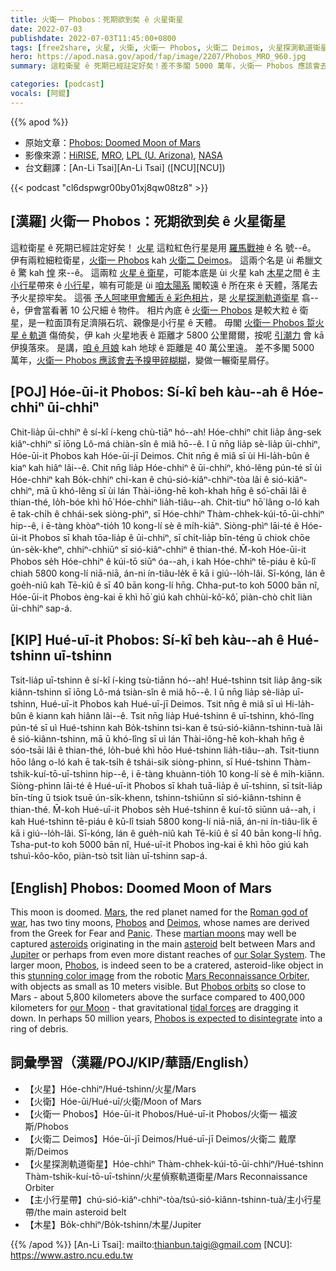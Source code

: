 ```yaml
---
title: 火衛一 Phobos：死期欲到矣 ê 火星衛星
date: 2022-07-03
publishdate: 2022-07-03T11:45:00+0800
tags: [free2share, 火星, 火衛, 火衛一 Phobos, 火衛二 Deimos, 火星探測軌道衛星, 小行星, 主小行星帶, 小行星帶, 木星]
hero: https://apod.nasa.gov/apod/fap/image/2207/Phobos_MRO_960.jpg
summary: 這粒衛星 ê 死期已經註定好矣！差不多閣 5000 萬年，火衛一 Phobos 應該會去予搝甲碎糊糊，變做一輾衛星屑仔。

categories: [podcast]
vocals: [阿錕]
---
```


{{% apod %}}

- 原始文章：[Phobos: Doomed Moon of Mars](https://apod.nasa.gov/apod/ap220703.html)
- 影像來源：[HiRISE](https://hirise.lpl.arizona.edu/), [MRO](https://mars.nasa.gov/mro/), [LPL (U. Arizona)](https://www.lpl.arizona.edu/), [NASA](https://www.nasa.gov/)
- 台文翻譯：[An-Li Tsai][An-Li Tsai] ([NCU][NCU])

{{< podcast "cl6dspwgr00by01xj8qw08tz8" >}}

## [漢羅] 火衛一 Phobos：死期欲到矣 ê 火星衛星
這粒衛星 ê 死期已經註定好矣！
[火星][Mars] 這粒紅色行星是用 [羅馬戰神][Roman god of war] ê 名 號--ê。
伊有兩粒細粒衛星，[火衛一 Phobos][Phobos 1] kah [火衛二 Deimos][Deimos]。
這兩个名是 ùi 希臘文 ê 驚 kah [惶][Panic] 來--ê。
這兩粒 [火星 ê 衛星][martian moons]，可能本底是 ùi 火星 kah [木星][Jupiter]之間 ê 主[小行星][asteroid]帶來 ê [小行星][asteroids]，嘛有可能是 ùi [咱太陽系][our Solar System t] 閣較遠 ê 所在來 ê 天體，落尾去予火星掠牢矣。
這張 [予人呵咾甲會觸舌 ê 彩色相片][stunning color image]，是 [火星探測軌道衛星][Mars Reconnaissance Orbiter] 翕--ê，伊會當看著 10 公尺細 ê 物件。
相片內底 ê [火衛一 Phobos][Phobos 2] 是較大粒 ê 衛星，是一粒面頂有足濟隕石坑、親像是小行星 ê 天體。
毋閣 [火衛一 Phobos 踅火星 ê 軌道][Phobos orbits t] 傷倚矣，伊 kah 火星地表 ê 距離才 5800 公里爾爾，按呢 [引潮力][tidal forces] 會 kā 伊搝落來。
是講，[咱 ê 月娘][our Moon] kah 地球 ê 距離是 40 萬公里遠。
差不多閣 5000 萬年，[火衛一 Phobos 應該會去予搝甲碎糊糊][Phobos is expected to disintegrate]，變做一輾衛星屑仔。

## [POJ] Hóe-ūi-it Phobos: Sí-kî beh kàu--ah ê Hóe-chhiⁿ ūi-chhiⁿ
Chit-lia̍p ūi-chhiⁿ ê sí-kî í-keng chù-tiāⁿ hó--ah!
Hóe-chhiⁿ chit lia̍p âng-sek kiâⁿ-chhiⁿ sī iōng Lô-má chiàn-sîn ê miâ hō--ê.
I ū nn̄g lia̍p sè-lia̍p ūi-chhiⁿ, Hóe-ūi-it Phobos kah Hóe-ūi-jī Deimos.
Chit nn̄g ê miâ sī ùi Hi-la̍h-bûn ê kiaⁿ kah hiâⁿ lâi--ê.
Chit nn̄g lia̍p Hóe-chhiⁿ ê ūi-chhiⁿ, khó-lêng pún-té sī ùi Hóe-chhiⁿ kah Bo̍k-chhiⁿ chi-kan ê chú-sió-kiâⁿ-chhiⁿ-tòa lâi ê sió-kiâⁿ-chhiⁿ, mā ū khó-lêng sī ùi lán Thài-iông-hē koh-khah hn̄g ê só͘-chāi lâi ê thian-thé, lo̍h-bóe khì hō͘ Hóe-chhiⁿ lia̍h-tiâu--ah.
Chit-tiuⁿ hō͘ lâng o-ló kah ē tak-chi̍h ê chhái-sek siòng-phìⁿ, sī Hóe-chhiⁿ Thàm-chhek-kúi-tō-ūi-chhiⁿ hip--ê, i ē-tàng khòaⁿ-tio̍h 10 kong-lí sè ê mi̍h-kiāⁿ.
Siòng-phìⁿ lāi-té ê Hóe-ūi-it Phobos sī khah tōa-lia̍p ê ūi-chhiⁿ, sī chi̍t-lia̍p bīn-téng ū chiok chōe ún-se̍k-kheⁿ, chhiⁿ-chhiūⁿ sī sió-kiâⁿ-chhiⁿ ê thian-thé.
M̄-koh Hóe-ūi-it Phobos se̍h Hóe-chhiⁿ ê kúi-tō siūⁿ óa--ah, i kah Hóe-chhiⁿ tē-piáu ê kū-lî chiah 5800 kong-lí niā-niā, án-ni ín-tiâu-le̍k ē kā i giú--lo̍h-lâi.
Sī-kóng, lán ê goe̍h-niû kah Tē-kiû ê sī 40 bān kong-lí hn̄g.
Chha-put-to koh 5000 bān nî, Hóe-ūi-it Phobos èng-kai ē khì hō͘ giú kah chhùi-kô͘-kô͘, piàn-chò chi̍t liàn ūi-chhiⁿ sap-á.

## [KIP] Hué-uī-it Phobos: Sí-kî beh kàu--ah ê Hué-tshinn uī-tshinn
Tsit-lia̍p uī-tshinn ê sí-kî í-king tsù-tiānn hó--ah!
Hué-tshinn tsit lia̍p âng-sik kiânn-tshinn sī iōng Lô-má tsiàn-sîn ê miâ hō--ê.
I ū nn̄g lia̍p sè-lia̍p uī-tshinn, Hué-uī-it Phobos kah Hué-uī-jī Deimos.
Tsit nn̄g ê miâ sī uì Hi-la̍h-bûn ê kiann kah hiânn lâi--ê.
Tsit nn̄g lia̍p Hué-tshinn ê uī-tshinn, khó-lîng pún-té sī uì Hué-tshinn kah Bo̍k-tshinn tsi-kan ê tsú-sió-kiânn-tshinn-tuà lâi ê sió-kiânn-tshinn, mā ū khó-lîng sī uì lán Thài-iông-hē koh-khah hn̄g ê sóo-tsāi lâi ê thian-thé, lo̍h-bué khì hōo Hué-tshinn lia̍h-tiâu--ah.
Tsit-tiunn hōo lâng o-ló kah ē tak-tsi̍h ê tshái-sik siòng-phìnn, sī Hué-tshinn Thàm-tshik-kuí-tō-uī-tshinn hip--ê, i ē-tàng khuànn-tio̍h 10 kong-lí sè ê mi̍h-kiānn.
Siòng-phìnn lāi-té ê Hué-uī-it Phobos sī khah tuā-lia̍p ê uī-tshinn, sī tsi̍t-lia̍p bīn-tíng ū tsiok tsuē ún-si̍k-khenn, tshinn-tshiūnn sī sió-kiânn-tshinn ê thian-thé.
M̄-koh Hué-uī-it Phobos se̍h Hué-tshinn ê kuí-tō siūnn uá--ah, i kah Hué-tshinn tē-piáu ê kū-lî tsiah 5800 kong-lí niā-niā, án-ni ín-tiâu-li̍k ē kā i giú--lo̍h-lâi.
Sī-kóng, lán ê gue̍h-niû kah Tē-kiû ê sī 40 bān kong-lí hn̄g.
Tsha-put-to koh 5000 bān nî, Hué-uī-it Phobos ìng-kai ē khì hōo giú kah tshuì-kôo-kôo, piàn-tsò tsi̍t liàn uī-tshinn sap-á.


## [English] Phobos: Doomed Moon of Mars
This moon is doomed.
[Mars][Mars], the red planet named for the [Roman god of war][Roman god of war], has two tiny moons, [Phobos][Phobos 1] and [Deimos][Deimos], whose names are derived from the Greek for Fear and [Panic][Panic].
These [martian moons][martian moons] may well be captured [asteroids][asteroids] originating in the main [asteroid][asteroid] belt between Mars and [Jupiter][Jupiter] or perhaps from even more distant reaches of [our Solar System][our Solar System e].
The larger moon, [Phobos][Phobos 2], is indeed seen to be a cratered, asteroid-like object in this [stunning color image][stunning color image] from the robotic [Mars Reconnaissance Orbiter][Mars Reconnaissance Orbiter], with objects as small as 10 meters visible.
But [Phobos orbits][Phobos orbits e] so close to Mars - about 5,800 kilometers above the surface compared to 400,000 kilometers for [our Moon][our Moon] - that gravitational [tidal forces][tidal forces] are dragging it down.
In perhaps 50 million years, [Phobos is expected to disintegrate][Phobos is expected to disintegrate] into a ring of debris.

## 詞彙學習（漢羅/POJ/KIP/華語/English）
- 【火星】Hóe-chhiⁿ/Hué-tshinn/火星/Mars
- 【火衛】Hóe-ūi/Hué-uī/火衛/Moon of Mars
- 【火衛一 Phobos】Hóe-ūi-it Phobos/Hué-uī-it Phobos/火衛一 福波斯/Phobos
- 【火衛二 Deimos】Hóe-ūi-jī Deimos/Hué-uī-jī Deimos/火衛二 戴摩斯/Deimos
- 【火星探測軌道衛星】Hóe-chhiⁿ Thàm-chhek-kúi-tō-ūi-chhiⁿ/Hué-tshinn Thàm-tshik-kuí-tō-uī-tshinn/火星偵察軌道衛星/Mars Reconnaissance Orbiter
- 【主小行星帶】chú-sió-kiâⁿ-chhiⁿ-tòa/tsú-sió-kiânn-tshinn-tuà/主小行星帶/the main asteroid belt
- 【木星】Bo̍k-chhiⁿ/Bo̍k-tshinn/木星/Jupiter


{{% /apod %}}
[An-Li Tsai]: mailto:thianbun.taigi@gmail.com
[NCU]: https://www.astro.ncu.edu.tw

[copyright]: https://apod.nasa.gov/apod/fap/lib/about_apod.html#srapply

[Mars]:https://mars.nasa.gov/allaboutmars/extreme/
[Roman god of war]:https://www.pantheon.org/articles/m/mars.html
[Phobos 1]:https://en.wikipedia.org/wiki/Phobos_(moon)
[Deimos]:https://en.wikipedia.org/wiki/Deimos_(moon)
[Panic]: http://1.bp.blogspot.com/-yzPdCk_Kc30/UcsbcNxTCKI/AAAAAAAAB-I/9bTfzfm9KKw/s1600/scared_cat_is_really_scared-e1349731123898.jpg
[martian moons]:https://apod.nasa.gov/apod/ap031024.html
[asteroids]:https://en.wikipedia.org/wiki/Asteroid
[asteroid]:https://asteroidday.org/
[Jupiter]:https://solarsystem.nasa.gov/planets/jupiter/in-depth/
[our Solar System e]:https://apod.nasa.gov/apod/ap220629.html
[our Solar System t]:https://apod.tw/daily/20220629/
[Phobos 2]:https://apod.nasa.gov/apod/ap201108.html
[stunning color image]:https://photojournal.jpl.nasa.gov/catalog/PIA10368
[Mars Reconnaissance Orbiter]:https://mars.nasa.gov/mro/mission/spacecraft/
[Phobos orbits e]:https://apod.nasa.gov/apod/ap220509.html
[Phobos orbits t]:https://apod.tw/daily/20220509/
[our Moon]:https://apod.nasa.gov/apod/ap020504.html
[tidal forces]:https://moon.nasa.gov/moon-in-motion/tides/
[Phobos is expected to disintegrate]:https://youtu.be/BJHRyjkmxss?t=122
